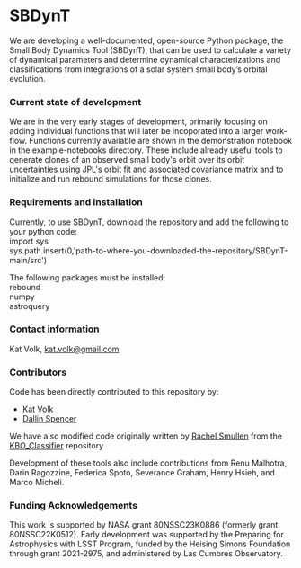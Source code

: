 # SBDynT
We are developing a well-documented, open-source Python package, the Small Body Dynamics Tool (SBDynT), that can be used to calculate a variety of dynamical parameters and determine dynamical characterizations and classifications from integrations of a solar system small body’s orbital evolution.

### Current state of development
We are in the very early stages of development, primarily focusing on adding individual functions that will later be incoporated into a larger work-flow. Functions currently available are shown in the demonstration notebook in the example-notebooks directory. These include already useful tools to generate clones of an observed small body's orbit over its orbit uncertainties using JPL's orbit fit and associated covariance matrix and to initialize and run rebound simulations for those clones.

### Requirements and installation
Currently, to use SBDynT, download the repository and add the following to your python code:<br>
import sys<br>
sys.path.insert(0,'path-to-where-you-downloaded-the-repository/SBDynT-main/src')<br>

The following packages must be installed:<br>
rebound<br>
numpy<br>
astroquery

### Contact information
Kat Volk, kat.volk@gmail.com

### Contributors
Code has been directly contributed to this repository by:
- [Kat Volk](https://github.com/katvolk)
- [Dallin Spencer](https://github.com/dallinspencer)

We have also modified code originally written by [Rachel Smullen](https://github.com/rsmullen) from the [KBO_Classifier](https://github.com/rsmullen/KBO_Classifier) repository

Development of these tools also include contributions from Renu Malhotra, Darin Ragozzine, Federica Spoto, Severance Graham, Henry Hsieh, and Marco Micheli.

### Funding Acknowledgements 
This work is supported by NASA grant 80NSSC23K0886 (formerly grant 80NSSC22K0512). Early development was supported by the Preparing for Astrophysics with LSST Program, funded by the Heising Simons Foundation through grant 2021-2975, and administered by Las Cumbres Observatory.
